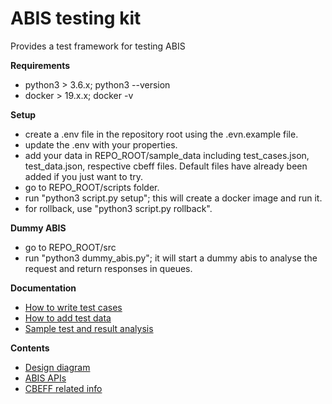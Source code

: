 # ABIS testing kit
Provides a test framework for testing ABIS

**Requirements**
* python3 > 3.6.x; python3 --version
* docker > 19.x.x; docker -v

**Setup**
* create a .env file in the repository root using the .evn.example file.
* update the .env with your properties.
* add your data in REPO_ROOT/sample_data including test_cases.json, test_data.json, respective cbeff files. Default files have already been added if you just want to try.
* go to REPO_ROOT/scripts folder.
* run "python3 script.py setup"; this will create a docker image and run it.
* for rollback, use "python3 script.py rollback".

**Dummy ABIS**
* go to REPO_ROOT/src
* run "python3 dummy_abis.py"; it will start a dummy abis to analyse the request and return responses in queues. 


**Documentation**
* [How to write test cases](./docs/testcase.md)
* [How to add test data](./docs/testdata.md)
* [Sample test and result analysis](./docs/sample.md)


**Contents**
* [Design diagram](./docs/images/ABIS-kit%20diagram.jpg)
* [ABIS APIs](./docs/apis.md)
* [CBEFF related info](./docs/cbeff.xml.md)